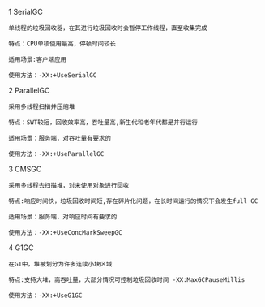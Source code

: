 1 SerialGC

	单线程的垃圾回收器，在其进行垃圾回收时会暂停工作线程，直至收集完成

	特点：CPU单核使用最高，停顿时间较长

	适用场景:客户端应用

	使用方法：-XX:+UseSerialGC

2 ParallelGC

	采用多线程扫描并压缩堆

	特点：SWT较短，回收效率高，吞吐量高,新生代和老年代都是并行运行

	适用场景：服务端，对吞吐量有要求的

	使用方法：-XX:+UseParallelGC

3 CMSGC

	采用多线程去扫描堆，对未使用对象进行回收

	特点:响应时间快，垃圾回收时间短,存在碎片化问题，在长时间运行的情况下会发生full GC

	适用场景：服务端，对响应时间有要求的

	使用方法：-XX:+UseConcMarkSweepGC

4 G1GC

	在G1中，堆被划分为许多连续小块区域

	特点:支持大堆，高吞吐量，大部分情况可控制垃圾回收时间 -XX:MaxGCPauseMillis

	使用方法：-XX:+UseG1GC

